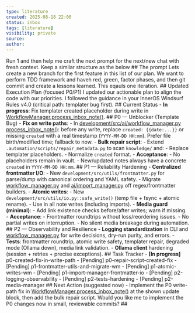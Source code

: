 ```yaml
---
type: literature
created: 2025-08-18 22:00
status: inbox
tags: [literature]
visibility: private
source: 
author: 
---
```


Run 1 and then help me craft the next prompt for the next/new chat with fresh context. Keep a similar structure as the below ## The prompt Lets create a new branch for the first feature in this list of our plan. We want to perform TDD framework and haveh red, green, factor phases, and then git commit and create a lessons learned. This eqauls one iteration. ## Updated Execution Plan (focused P0/P1) I updated our actionable plan to align the code with our priorities. I followed the guidance in your InnerOS Windsurf Rules v4.0 (critical path: templater bug first). ## Current Status - __In progress__: Fix templater created placeholder during write in [WorkflowManager.process_inbox_note()](cci:1://file:///Users/thaddius/repos/inneros-zettelkasten/development/src/ai/workflow_manager.py:84:4-293:22). ## P0 — Unblocker (Template Bug) - __Fix on write paths__: - In [development/src/ai/workflow_manager.py](cci:7://file:///Users/thaddius/repos/inneros-zettelkasten/development/src/ai/workflow_manager.py:0:0-0:0) [process_inbox_note()](cci:1://file:///Users/thaddius/repos/inneros-zettelkasten/development/src/ai/workflow_manager.py:84:4-293:22): before any write, replace `created: {{date:...}}` or missing `created` with a real timestamp (`YYYY-MM-DD HH:mm`). Prefer file birth/modified time; fallback to now. - __Bulk repair script__: - Extend `.automation/scripts/repair_metadata.py` to scan `knowledge/` and: - Replace templater placeholders. - Normalize `created` format. - __Acceptance__: - No placeholders remain in vault. - New/updated notes always have a concrete `created` in `YYYY-MM-DD HH:mm`. ## P1 — Reliability Hardening - __Centralized frontmatter I/O__: - New `development/src/utils/frontmatter.py` for parse/dump with canonical ordering and YAML safety. - Migrate [workflow_manager.py](cci:7://file:///Users/thaddius/repos/inneros-zettelkasten/development/src/ai/workflow_manager.py:0:0-0:0) and [ai/import_manager.py](cci:7://file:///Users/thaddius/repos/inneros-zettelkasten/development/src/ai/import_manager.py:0:0-0:0) off regex/frontmatter builders. - __Atomic writes__: - New `development/src/utils/io.py::safe_write()` (temp file + fsync + atomic rename). - Use in all note writes (including imports). - __Media guard (minimal)__: - Add link existence checks before/after writes; warn if missing. - __Acceptance__: - Frontmatter roundtrips without loss/reordering issues. - No partial writes on interruption. - No silent media breakage during automation. ## P2 — Observability and Resilience - __Logging standardization__ in CLI and [workflow_manager.py](cci:7://file:///Users/thaddius/repos/inneros-zettelkasten/development/src/ai/workflow_manager.py:0:0-0:0) for write decisions, dry-run purity, and errors. - __Tests__: frontmatter roundtrip, atomic write safety, templater repair, degraded mode (Ollama down), media link validation. - __Ollama client__ hardening (session + retries + precise exceptions). ## Task Tracker - __[In progress]__ p0-created-fix-in-write-path - [Pending] p0-repair-script-created-fix - [Pending] p1-frontmatter-utils-and-migrate-wm - [Pending] p1-atomic-writes-wm - [Pending] p1-import-manager-frontmatter-io - [Pending] p2-logging-observability - [Pending] p2-tests-hardening - [Pending] p2-media-manager ## Next Action (suggested now) - Implement the P0 write-path fix in [WorkflowManager.process_inbox_note()](cci:1://file:///Users/thaddius/repos/inneros-zettelkasten/development/src/ai/workflow_manager.py:84:4-293:22) at the shown update block, then add the bulk repair script. Would you like me to implement the P0 changes now in small, reviewable commits? ##